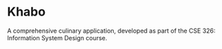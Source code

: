 # Khabo
A comprehensive culinary application, developed as part of the CSE 326: Information System Design course.
